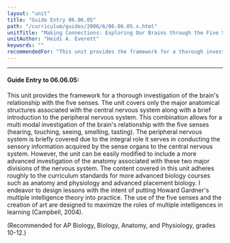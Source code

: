 ```yaml
---
layout: "unit"
title: "Guide Entry 06.06.05"
path: "/curriculum/guides/2006/6/06.06.05.x.html"
unitTitle: "Making Connections: Exploring Our Brains through the Five Senses"
unitAuthor: "Heidi A. Everett"
keywords: ""
recommendedFor: "This unit provides the framework for a thorough investigation of the brain's relationship with the five senses. The unit covers only the major anatomical structures associated with the central nervous system along with a brief introduction to the peripheral nervous system. This combination allows for a multi modal investigation of the brain's relationship with the five senses (hearing, touching, seeing, smelling, tasting). The peripheral nervous system is briefly covered due to the integral role it serves in conducting the sensory information acquired by the sense organs to the central nervous system. However, the unit can be easily modified to include a more advanced investigation of the anatomy associated with these two major divisions of the nervous system. The content covered in this unit adheres roughly to the curriculum standards for more advanced biology courses such as anatomy and physiology and advanced placement biology. I endeavor to design lessons with the intent of putting Howard Gardner's multiple intelligence theory into practice. The use of the five senses and the creation of art are designed to maximize the roles of multiple intelligences in learning (Campbell, 2004)."
---
```

<body>
<hr/>
<h4>
Guide Entry to 06.06.05:
</h4>
<p>
This unit provides the framework for a thorough investigation of the brain's relationship with the five senses. The unit covers only the major anatomical structures associated with the central nervous system along with a brief introduction to the peripheral nervous system. This combination allows for a multi modal investigation of the brain's relationship with the five senses (hearing, touching, seeing, smelling, tasting). The peripheral nervous system is briefly covered due to the integral role it serves in conducting the sensory information acquired by the sense organs to the central nervous system. However, the unit can be easily modified to include a more advanced investigation of the anatomy associated with these two major divisions of the nervous system. The content covered in this unit adheres roughly to the curriculum standards for more advanced biology courses such as anatomy and physiology and advanced placement biology. I endeavor to design lessons with the intent of putting Howard Gardner's multiple intelligence theory into practice. The use of the five senses and the creation of art are designed to maximize the roles of multiple intelligences in learning (Campbell, 2004).
</p>
<p>
(Recommended for AP Biology, Biology, Anatomy, and Physiology, grades 10-12.)
</p>
</body>